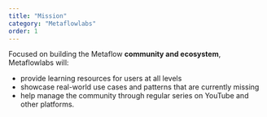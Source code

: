 ```yaml
---
title: "Mission"
category: "Metaflowlabs"
order: 1
---
```


Focused on building the Metaflow **community and ecosystem**, Metaflowlabs will:
- provide learning resources for users at all levels
- showcase real-world use cases and patterns that are currently missing
- help manage the community through regular series on YouTube and other platforms.
